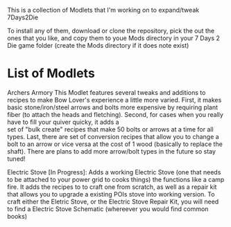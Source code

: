 This is a collection of Modlets that I'm working on to expand/tweak 7Days2Die

To install any of them, download or clone the repository, pick the out the ones
that you like, and copy them to youe Mods directory in your 7 Days 2 Die game 
folder (create the Mods directory if it does note exist)

List of Modlets
================================

Archers Armory
This Modlet features several tweaks and additions to recipes to make Bow Lover's 
experience a little more varied.
First, it makes basic stone/iron/steel arrows and bolts more expensive by 
requiring plant fiber (to attach the heads and fletching). 
Second, for cases when you really have to fill your quiver quicky, it adds a \
set of "bulk create" recipes that make 50 bolts or arrows at a time for all 
types.
Last, there are set of conversion recipes that allow you to change a bolt to 
an arrow or vice versa at the cost of 1 wood (basically to replace the shaft).
There are plans to add more arrow/bolt types in the future so stay tuned!
 

Electric Stove [In Progress]:
Adds a working Electric Stove (one that needs to be attached to your power grid 
to cooks things) the functions like a camp fire. 
It adds the recipes to to craft one from scratch, as well as a repair kit that
allows you to upgrade a existing POIs stove into working version.
To craft either the Eletric Stove, or the Electric Stove Repair Kit, you will 
need to find a Electric Stove Schematic (whereever you would find common books)

